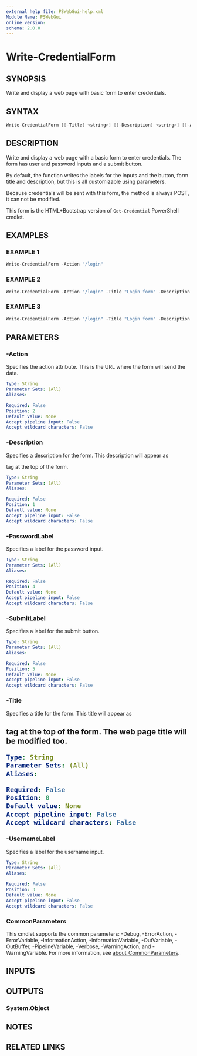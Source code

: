 ```yaml
---
external help file: PSWebGui-help.xml
Module Name: PSWebGui
online version:
schema: 2.0.0
---
```


# Write-CredentialForm

## SYNOPSIS
Write and display a web page with basic form to enter credentials.

## SYNTAX
```powershell
Write-CredentialForm [[-Title] <string>] [[-Description] <string>] [[-Action] <string>] [[-UsernameLabel] <string>] [[-PasswordLabel] <string>] [[-SubmitLabel] <string>]  [<CommonParameters>]
```

## DESCRIPTION
Write and display a web page with a basic form to enter credentials. The form has user and password inputs and a submit button.

By default, the function writes the labels for the inputs and the button, form title and description, but this is all customizable using parameters.

Because credentials will be sent with this form, the method is always POST, it can not be modified.

This form is the HTML+Bootstrap version of ```Get-Credential``` PowerShell cmdlet.

## EXAMPLES

### EXAMPLE 1
```powershell
Write-CredentialForm -Action "/login"
```

### EXAMPLE 2
```powershell
Write-CredentialForm -Action "/login" -Title "Login form" -Description "Please, enter your credential"
```

### EXAMPLE 3
```powershell
Write-CredentialForm -Action "/login" -Title "Login form" -Description "Please, enter your credential" -UsernameLabel "Enter your user name" -PasswordLabel "Enter your password" -SubmitLabel "Login"
```

## PARAMETERS

### -Action
Specifies the action attribute. This is the URL where the form will send the data.

```yaml
Type: String
Parameter Sets: (All)
Aliases: 

Required: False
Position: 2
Default value: None
Accept pipeline input: False
Accept wildcard characters: False
```

### -Description
Specifies a description for the form. This description will appear as <p> tag at the top of the form.

```yaml
Type: String
Parameter Sets: (All)
Aliases: 

Required: False
Position: 1
Default value: None
Accept pipeline input: False
Accept wildcard characters: False
```

### -PasswordLabel
Specifies a label for the password input.

```yaml
Type: String
Parameter Sets: (All)
Aliases: 

Required: False
Position: 4
Default value: None
Accept pipeline input: False
Accept wildcard characters: False
```

### -SubmitLabel
Specifies a label for the submit button.

```yaml
Type: String
Parameter Sets: (All)
Aliases: 

Required: False
Position: 5
Default value: None
Accept pipeline input: False
Accept wildcard characters: False
```

### -Title
Specifies a title for the form. This title will appear as <h2> tag at the top of the form. The web page title will be modified too.

```yaml
Type: String
Parameter Sets: (All)
Aliases: 

Required: False
Position: 0
Default value: None
Accept pipeline input: False
Accept wildcard characters: False
```

### -UsernameLabel
Specifies a label for the username input.

```yaml
Type: String
Parameter Sets: (All)
Aliases: 

Required: False
Position: 3
Default value: None
Accept pipeline input: False
Accept wildcard characters: False
```

### CommonParameters
This cmdlet supports the common parameters: -Debug, -ErrorAction, -ErrorVariable, -InformationAction, -InformationVariable, -OutVariable, -OutBuffer, -PipelineVariable, -Verbose, -WarningAction, and -WarningVariable. For more information, see [about_CommonParameters](http://go.microsoft.com/fwlink/?LinkID=113216).

## INPUTS

## OUTPUTS
### System.Object

## NOTES

## RELATED LINKS